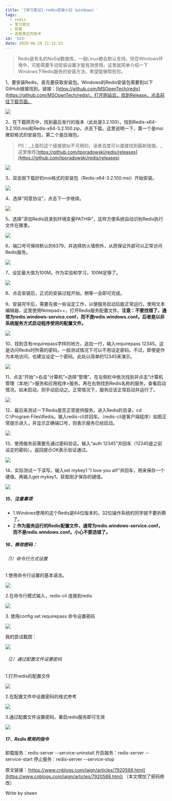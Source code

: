 ```yaml
---
title: '[学习笔记]-redis安装小记（windows）'
tags:
  - redis
  - 学习笔记
  - 安装
  - 这是真正的技术
id: '523'
date: 2020-06-29 21:15:53
---
```


> Redis是有名的NoSql数据库，一般Linux都会默认支持。但在Windows环境中，可能需要手动安装设置才能有效使用。这里就简单介绍一下Windows下Redis服务的安装方法，希望能够帮到你。

1、要安装Redis，首先要获取安装包。Windows的Redis安装包需要到以下GitHub链接找到。链接：[https://github.com/MSOpenTech/redis](https://github.com/MSOpenTech/redis)。打开网站后，找到Release，点击前往下载页面。

![](http://www.sheensong.top/wordpress/wp-content/uploads/2020/06/o_1.png)

2、在下载网页中，找到最后发行的版本（此处是3.2.100）。找到Redis-x64-3.2.100.msi和Redis-x64-3.2.100.zip，点击下载。这里说明一下，第一个是msi微软格式的安装包，第二个是压缩包。

> PS：_上面的这个链接貌似不可用的，读者百度可以直接找到最新链接。_这里推荐[https://github.com/tporadowski/redis/releases](https://github.com/tporadowski/redis/releases)

![](http://www.sheensong.top/wordpress/wp-content/uploads/2020/06/o_2.png)

3、双击刚下载好的msi格式的安装包（Redis-x64-3.2.100.msi）开始安装。

![](http://www.sheensong.top/wordpress/wp-content/uploads/2020/06/o_3.png)

4、选择“同意协议”，点击下一步继续。

![](http://www.sheensong.top/wordpress/wp-content/uploads/2020/06/o_4.png)

5、选择“添加Redis目录到环境变量PATH中”，这样方便系统自动识别Redis执行文件在哪里。

![](http://www.sheensong.top/wordpress/wp-content/uploads/2020/06/o_5.png)

6、端口号可保持默认的6379，并选择防火墙例外，从而保证外部可以正常访问Redis服务。

![](http://www.sheensong.top/wordpress/wp-content/uploads/2020/06/o_6.png)

7、设定最大值为100M。作为实验和学习，100M足够了。

![](http://www.sheensong.top/wordpress/wp-content/uploads/2020/06/o_7.png)

8、点击安装后，正式的安装过程开始。稍等一会即可完成。

9、安装完毕后，需要先做一些设定工作，以便服务启动后能正常运行。使用文本编辑器，这里使用Notepad++，打开Redis服务配置文件。**注意：不要找错了，通常为redis.windows-service.conf，而不是redis.windows.conf。后者是以非系统服务方式启动程序使用的配置文件。**

![](http://www.sheensong.top/wordpress/wp-content/uploads/2020/06/o_9.png)

10、找到含有requirepass字样的地方，追加一行，输入requirepass 12345。这是访问Redis时所需的密码，一般测试情况下可以不用设定密码。不过，即使是作为本地访问，也建议设定一个密码。此处以简单的12345来演示。

![](http://www.sheensong.top/wordpress/wp-content/uploads/2020/06/o_10.png)

11、点击“开始”>右击“计算机”>选择“管理”。在左侧栏中依次找到并点击“计算机管理（本地）”>服务和应用程序>服务。再在右侧找到Redis名称的服务，查看启动情况。如未启动，则手动启动之。正常情况下，服务应该正常启动并运行了。

![](http://www.sheensong.top/wordpress/wp-content/uploads/2020/06/o_11.png)

12、最后来测试一下Redis是否正常提供服务。进入Redis的目录，cd C:\\Program Files\\Redis。输入redis-cli并回车。（redis-cli是客户端程序）如图正常提示进入，并显示正确端口号，则表示服务已经启动。

![](http://www.sheensong.top/wordpress/wp-content/uploads/2020/06/o_12.png)

13、使用服务前需要先通过密码验证。输入“auth 12345”并回车（12345是之前设定的密码）。返回提示OK表示验证通过。

![](http://www.sheensong.top/wordpress/wp-content/uploads/2020/06/o_13.png)

14、实际测试一下读写。输入set mykey1 "I love you all!”并回车，用来保存一个键值。再输入get mykey1，获取刚才保存的键值。

![](http://www.sheensong.top/wordpress/wp-content/uploads/2020/06/o_14.png)

##### 15、注意事项

*   1.Windows使用的这个Redis是64位版本的，32位操作系统的同学就不要折腾了。
*   2.**作为服务运行的Redis配置文件，通常为redis.windows-service.conf，而不是redis.windows.conf。小心不要选错了。**

##### 16、修改密码：

###### （1）命令行方式设置

1.使用命令行设置的基本语法。

![](http://www.sheensong.top/wordpress/wp-content/uploads/2020/06/8a17b3042e6817e9599a304cd356d53da924ced2.png)

2.在命令行模式输入，redis-cli 连接到redis

![](http://www.sheensong.top/wordpress/wp-content/uploads/2020/06/a965c6e9ccd2bb664122bbf49b2a04e23fa2c6d2.png)

3\. 使用config set requirepass 命令设置密码[](http://jingyan.baidu.com/album/ff42efa9501763819e2202e4.html?picindex=3)

![](http://www.sheensong.top/wordpress/wp-content/uploads/2020/06/116b1ae23ea23a42b6019ea43733ec3835bbc0d2.png)

我的尝试截图：

![](http://www.sheensong.top/wordpress/wp-content/uploads/2020/06/image-20200624224934922.png)

###### （2）通过配置文件设置密码

1.打开redis的配置文件

![](http://www.sheensong.top/wordpress/wp-content/uploads/2020/06/image-20200624225425662.png)

2.在配置文件中设置密码的格式参考

![](http://www.sheensong.top/wordpress/wp-content/uploads/2020/06/image-20200624225319989.png)

3.通过配置文件设置密码，重启redis服务即可生效

![](http://www.sheensong.top/wordpress/wp-content/uploads/2020/06/efb861bd4c7c34b31b3a0d0e5841037de03731d3.png)

##### 17、Redis常用的指令

卸载服务：redis-server --service-uninstall 开启服务：redis-server --service-start 停止服务：redis-server --service-stop

原文链接：[https://www.cnblogs.com/jaign/articles/7920588.html](https://www.cnblogs.com/jaign/articles/7920588.html) （本文增加了密码修改）

Write by sheen
